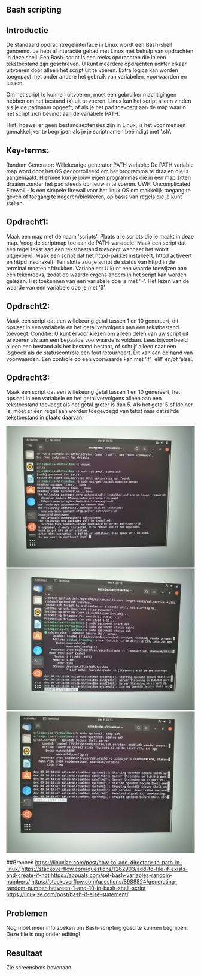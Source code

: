 ## Bash scripting

## Introductie

De standaard opdrachtregelinterface in Linux wordt een Bash-shell genoemd. Je hebt al interactie gehad met Linux met behulp van opdrachten in deze shell.
Een Bash-script is een reeks opdrachten die in een tekstbestand zijn geschreven. U kunt meerdere opdrachten achter elkaar uitvoeren door alleen het script uit te voeren.
Extra logica kan worden toegepast met onder andere het gebruik van variabelen, voorwaarden en lussen.

Om het script te kunnen uitvoeren, moet een gebruiker machtigingen hebben om het bestand (x) uit te voeren.
Linux kan het script alleen vinden als je de padnaam opgeeft, of als je het pad toevoegt aan de map waarin het script zich bevindt aan de variabele PATH.

Hint: hoewel er geen bestandsextensies zijn in Linux, is het voor mensen gemakkelijker te begrijpen als je je scriptnamen beëindigt met '.sh'.


## Key-terms:
Random Generator:
Willekeurige generator
PATH variable:
De PATH variable map word door het OS gecontrolleerd om het programma te draaien die is aangemaakt. Hiermee kun je jouw eigen programmas die in een map zitten draaien zonder het pad steeds opnieuw in te voeren.
UWF:
Uncomplicated Firewall - Is een simpele firewall voor het linux OS om makkelijk toegang te geven of toegang te negeren/blokkeren, op basis van regels die je kunt stellen.


## Opdracht1:
Maak een map met de naam 'scripts'. Plaats alle scripts die je maakt in deze map.
Voeg de scriptmap toe aan de PATH-variabele.
Maak een script dat een regel tekst aan een tekstbestand toevoegt wanneer het wordt uitgevoerd.
Maak een script dat het httpd-pakket installeert, httpd activeert en httpd inschakelt. Ten slotte zou je script de status van httpd in de terminal moeten afdrukken.
Variabelen:
U kunt een waarde toewijzen aan een tekenreeks, zodat de waarde ergens anders in het script kan worden gelezen.
Het toekennen van een variabele doe je met ‘=’.
Het lezen van de waarde van een variabele doe je met ‘$<insert variable name here>’.

## Opdracht2:
Maak een script dat een willekeurig getal tussen 1 en 10 genereert, dit opslaat in een variabele en het getal vervolgens aan een tekstbestand toevoegt.
Conditie:
U kunt ervoor kiezen om alleen delen van uw script uit te voeren als aan een bepaalde voorwaarde is voldaan. Lees bijvoorbeeld alleen een bestand als het bestand bestaat, of schrijf alleen naar een logboek als de statuscontrole een fout retourneert. Dit kan aan de hand van voorwaarden.
Een controle op een voorwaarde kan met ‘if’, ‘elif’ en/of ‘else’.

## Opdracht3:
Maak een script dat een willekeurig getal tussen 1 en 10 genereert, het opslaat in een variabele en het getal vervolgens alleen aan een tekstbestand toevoegt als het getal groter is dan 5. Als het getal 5 of kleiner is, moet er een regel aan worden toegevoegd van tekst naar datzelfde tekstbestand in plaats daarvan.

![screenshot1]( https://github.com/techgrounds/cloud-6-repo-AzizaAdam/blob/main/00_includes/Lnx07/IMG_20211209_201057.jpg)
![screenshot2]( https://github.com/techgrounds/cloud-6-repo-AzizaAdam/blob/main/00_includes/Lnx07/IMG_20211209_201402.jpg)
![screenshot3]( https://github.com/techgrounds/cloud-6-repo-AzizaAdam/blob/main/00_includes/Lnx07/IMG_20211209_201515.jpg)


##Bronnen
https://linuxize.com/post/how-to-add-directory-to-path-in-linux/
https://stackoverflow.com/questions/1262903/add-to-file-if-exists-and-create-if-not
https://appuals.com/set-bash-variables-random-numbers/
https://stackoverflow.com/questions/8988824/generating-random-number-between-1-and-10-in-bash-shell-script
https://linuxize.com/post/bash-if-else-statement/


## Problemen
Nog moet meer info zoeken om Bash-scripting goed te kunnen begrijpen. Deze file is nog onder editing!


## Resultaat
Zie screenshots bovenaan.


